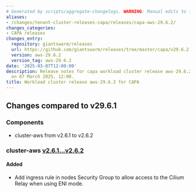 ```yaml
---
# Generated by scripts/aggregate-changelogs. WARNING: Manual edits to this files will be overwritten.
aliases:
- /changes/tenant-cluster-releases-capa/releases/capa-aws-29.6.2/
changes_categories:
- CAPA releases
changes_entry:
  repository: giantswarm/releases
  url: https://github.com/giantswarm/releases/tree/master/capa/v29.6.2
  version: aws-29.6.2
  version_tag: aws-29.6.2
date: '2025-03-07T12:00:00'
description: Release notes for capa workload cluster release aws-29.6.2, published
  on 07 March 2025, 12:00.
title: Workload cluster release aws-29.6.2 for CAPA
---
```


## Changes compared to v29.6.1

### Components

- cluster-aws from v2.6.1 to v2.6.2

### cluster-aws [v2.6.1...v2.6.2](https://github.com/giantswarm/cluster-aws/compare/v2.6.1...v2.6.2)

#### Added

- Add ingress rule in nodes Security Group to allow access to the Cilium Relay when using ENI mode.
